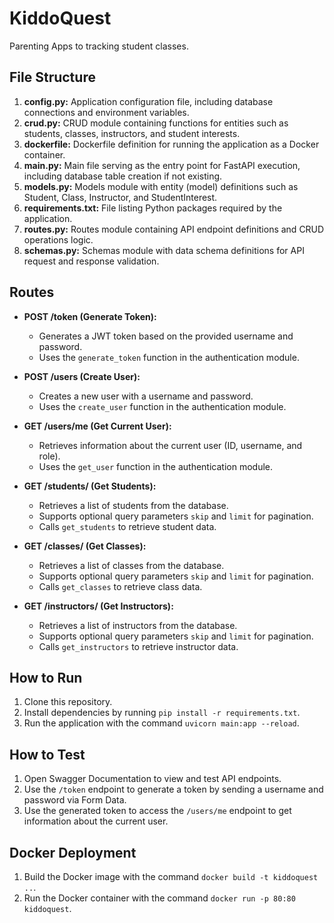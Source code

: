 # KiddoQuest

Parenting Apps to tracking student classes.


## File Structure
1. **config.py:** Application configuration file, including database connections and environment variables.
2. **crud.py:** CRUD module containing functions for entities such as students, classes, instructors, and student interests.
3. **dockerfile:** Dockerfile definition for running the application as a Docker container.
4. **main.py:** Main file serving as the entry point for FastAPI execution, including database table creation if not existing.
5. **models.py:** Models module with entity (model) definitions such as Student, Class, Instructor, and StudentInterest.
6. **requirements.txt:** File listing Python packages required by the application.
7. **routes.py:** Routes module containing API endpoint definitions and CRUD operations logic.
8. **schemas.py:** Schemas module with data schema definitions for API request and response validation.

## Routes
- **POST /token (Generate Token):**
  - Generates a JWT token based on the provided username and password.
  - Uses the `generate_token` function in the authentication module.

- **POST /users (Create User):**
  - Creates a new user with a username and password.
  - Uses the `create_user` function in the authentication module.

- **GET /users/me (Get Current User):**
  - Retrieves information about the current user (ID, username, and role).
  - Uses the `get_user` function in the authentication module.

- **GET /students/ (Get Students):**
  - Retrieves a list of students from the database.
  - Supports optional query parameters `skip` and `limit` for pagination.
  - Calls `get_students` to retrieve student data.

- **GET /classes/ (Get Classes):**
  - Retrieves a list of classes from the database.
  - Supports optional query parameters `skip` and `limit` for pagination.
  - Calls `get_classes` to retrieve class data.

- **GET /instructors/ (Get Instructors):**
  - Retrieves a list of instructors from the database.
  - Supports optional query parameters `skip` and `limit` for pagination.
  - Calls `get_instructors` to retrieve instructor data.

## How to Run
1. Clone this repository.
2. Install dependencies by running `pip install -r requirements.txt`.
3. Run the application with the command `uvicorn main:app --reload`.

## How to Test
1. Open Swagger Documentation to view and test API endpoints.
2. Use the `/token` endpoint to generate a token by sending a username and password via Form Data.
3. Use the generated token to access the `/users/me` endpoint to get information about the current user.

## Docker Deployment
1. Build the Docker image with the command `docker build -t kiddoquest ..`.
2. Run the Docker container with the command `docker run -p 80:80 kiddoquest`.
